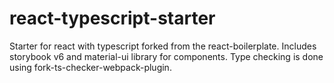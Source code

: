 # react-typescript-starter
Starter for react with typescript forked from the react-boilerplate. Includes storybook v6 and material-ui library for components. Type checking is done using fork-ts-checker-webpack-plugin. 
